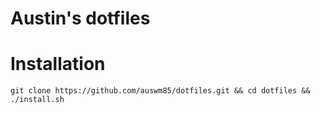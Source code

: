 Austin's dotfiles
================

Installation
===========

`git clone https://github.com/auswm85/dotfiles.git && cd dotfiles && ./install.sh`
